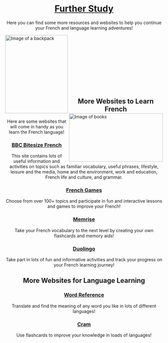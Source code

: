 <h1 align="center"><u>Further Study</u></h1>
<p align="center">Here you can find some more resources and websites to help you continue your French and language learning adventures!</p>
<img align="left" src="http://images.clipartpanda.com/backpack-clipart-school-backpack.png" alt="Image of a backpack" height="250" width="200">
<img align="right" src="http://greentral.com/wp-content/uploads/2018/04/open-book-clipart-open-book-clip-art-free-vector-in-open-office-drawing-svg-svg-clipart-free-download.jpg" alt="Image of books" height="154.5" width="300"><br><br><br><br><br><br><br><br><br><br>
<h2 align="center">More Websites to Learn French</h2>
<p align="center">Here are some websites that will come in handy as you learn the French language!</p>
<h3 align="center"><a href="https://www.bbc.com/bitesize/subjects/z9dqxnb"> BBC Bitesize French</a></h3>
<p align="center">This site contains lots of useful information and activities on topics such as familiar vocabulary, useful phrases, lifestyle, leisure and the media, home and the environment, work and education, French life and culture, and grammar.</p>
<h3 align="center"><a href="https://www.french-games.net/"> French Games</a></h3>
<p align="center">Choose from over 100+ topics and participate in fun and interactive lessons and games to improve your French!</p>
<h3 align="center"><a href="https://www.memrise.com/courses/english/french/">Memrise</a></h3>
<p align="center">Take your French vocabulary to the next level by creating your own flashcards and memory aids!</p>
<h3 align="center"><a href="https://www.duolingo.com/">Duolingo</a></h3>
<p align="center">Take part in lots of fun and informative activities and track your progress on your French learning journey!</p>
<h2 align="center">More Websites for Language Learning</h2>
<h3 align="center"><a href="http://www.wordreference.com/">Word Reference</a></h3>
<p align="center">Translate and find the meaning of any word you like in lots of different languages!</p>
<h3 align="center"><a href="https://www.cram.com/user/login#flashcards">Cram</a></h3>
<p align="center">Use flashcards to improve your knowledge in loads of languages!</p>
